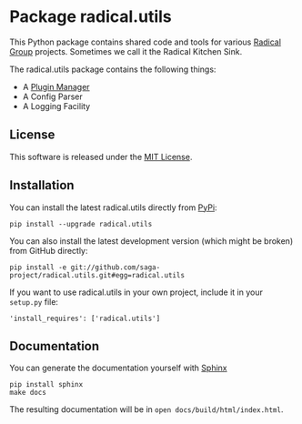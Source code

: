 Package radical.utils
=====================

This Python package contains shared code and tools for various 
[Radical Group](http://radical.rutgers.edu) projects. Sometimes we call it the 
Radical Kitchen Sink. 

The radical.utils package contains the following things:

* A [Plugin Manager](https://github.com/saga-project/radical.utils/blob/master/radical/utils/plugin_manager.py)
* A Config Parser
* A Logging Facility


License
-------

This software is released under the 
[MIT License](http://opensource.org/licenses/MIT).


Installation 
------------

You can install the latest radical.utils directly from [PyPi](XXX):

    pip install --upgrade radical.utils

You can also install the latest development version (which might be broken)
from GitHub directly:

    pip install -e git://github.com/saga-project/radical.utils.git#egg=radical.utils

If you want to use radical.utils in your own project, include it in your 
`setup.py` file:

    'install_requires': ['radical.utils']


Documentation
-------------

You can generate the documentation yourself with [Sphinx](http://sphinx-doc.org/)

    pip install sphinx
    make docs

The resulting documentation will be in `open docs/build/html/index.html`.
